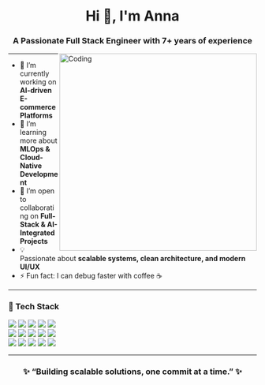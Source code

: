 <h1 align="center">Hi 👋, I'm Anna</h1>
<h3 align="center">A Passionate Full Stack Engineer with 7+ years of experience</h3>

<img align="right" alt="Coding" width="400" src="https://raw.githubusercontent.com/stackmaestro/stackmaestro/main/coding.gif">

---

- 🔭 I’m currently working on **AI-driven E-commerce Platforms**
- 🌱 I’m learning more about **MLOps & Cloud-Native Development**
- 👯 I’m open to collaborating on **Full-Stack & AI-Integrated Projects**
- 💡 Passionate about **scalable systems, clean architecture, and modern UI/UX**
- ⚡ Fun fact: I can debug faster with coffee ☕  

---

<h3 align="left">🚀 Tech Stack</h3>

<p align="left">
  <!-- Languages -->
  <img src="https://img.shields.io/badge/Code-JavaScript-informational?style=flat&logo=javascript&logoColor=white&color=2bbc8a"/>
  <img src="https://img.shields.io/badge/Code-Python-informational?style=flat&logo=python&logoColor=white&color=2bbc8a"/>
  <img src="https://img.shields.io/badge/Code-Typescript-informational?style=flat&logo=typescript&logoColor=white&color=2bbc8a"/>
  <img src="https://img.shields.io/badge/Code-Java-informational?style=flat&logo=java&logoColor=white&color=2bbc8a"/>
  <img src="https://img.shields.io/badge/Code-CSharp-informational?style=flat&logo=csharp&logoColor=white&color=2bbc8a"/>
  
  <br/>
  
  <!-- Frameworks -->
  <img src="https://img.shields.io/badge/Framework-React-informational?style=flat&logo=react&logoColor=white&color=blue"/>
  <img src="https://img.shields.io/badge/Framework-Node.js-informational?style=flat&logo=node.js&logoColor=white&color=green"/>
  <img src="https://img.shields.io/badge/Framework-Django-informational?style=flat&logo=django&logoColor=white&color=darkgreen"/>
  <img src="https://img.shields.io/badge/Framework-SpringBoot-informational?style=flat&logo=spring&logoColor=white&color=brightgreen"/>
  <img src="https://img.shields.io/badge/Framework-Next.js-informational?style=flat&logo=nextdotjs&logoColor=white&color=black"/>

  <br/>

  <!-- Tools -->
  <img src="https://img.shields.io/badge/Tools-Docker-informational?style=flat&logo=docker&logoColor=white&color=2496ED"/>
  <img src="https://img.shields.io/badge/Tools-Kubernetes-informational?style=flat&logo=kubernetes&logoColor=white&color=326CE5"/>
  <img src="https://img.shields.io/badge/Tools-Git-informational?style=flat&logo=git&logoColor=white&color=F05032"/>
  <img src="https://img.shields.io/badge/Tools-AWS-informational?style=flat&logo=amazonaws&logoColor=white&color=FF9900"/>
  <img src="https://img.shields.io/badge/Tools-PostgreSQL-informational?style=flat&logo=postgresql&logoColor=white&color=336791"/>
</p>

---

<h3 align="center">✨ “Building scalable solutions, one commit at a time.” ✨</h3>
